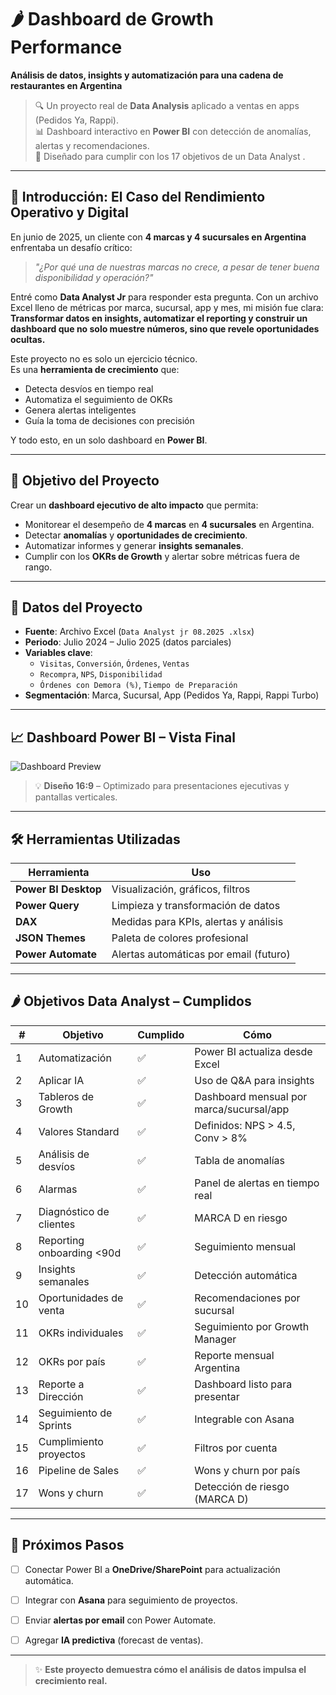 # 🌶️ Dashboard de Growth Performance  
**Análisis de datos, insights y automatización para una cadena de restaurantes en Argentina**

> 🔍 Un proyecto real de **Data Analysis** aplicado a ventas en apps (Pedidos Ya, Rappi).  
> 📊 Dashboard interactivo en **Power BI** con detección de anomalías, alertas y recomendaciones.  
> 🚀 Diseñado para cumplir con los 17 objetivos de un Data Analyst .
---

## 📖 Introducción: El Caso del Rendimiento Operativo y Digital

En junio de 2025, un cliente con **4 marcas y 4 sucursales en Argentina** enfrentaba un desafío crítico:  
> *"¿Por qué una de nuestras marcas no crece, a pesar de tener buena disponibilidad y operación?"*

Entré como **Data Analyst Jr** para responder esta pregunta. Con un archivo Excel lleno de métricas por marca, sucursal, app y mes, mi misión fue clara:  
**Transformar datos en insights, automatizar el reporting y construir un dashboard que no solo muestre números, sino que revele oportunidades ocultas.**

Este proyecto no es solo un ejercicio técnico.  
Es una **herramienta de crecimiento** que:
- Detecta desvíos en tiempo real
- Automatiza el seguimiento de OKRs
- Genera alertas inteligentes
- Guía la toma de decisiones con precisión

Y todo esto, en un solo dashboard en **Power BI**.

---

## 🎯 Objetivo del Proyecto

Crear un **dashboard ejecutivo de alto impacto** que permita:
- Monitorear el desempeño de **4 marcas** en **4 sucursales** en Argentina.
- Detectar **anomalías** y **oportunidades de crecimiento**.
- Automatizar informes y generar **insights semanales**.
- Cumplir con los **OKRs de Growth** y alertar sobre métricas fuera de rango.

---

## 📂 Datos del Proyecto

- **Fuente**: Archivo Excel (`Data Analyst jr 08.2025 .xlsx`)
- **Periodo**: Julio 2024 – Julio 2025 (datos parciales)
- **Variables clave**:
  - `Visitas`, `Conversión`, `Órdenes`, `Ventas`
  - `Recompra`, `NPS`, `Disponibilidad`
  - `Órdenes con Demora (%)`, `Tiempo de Preparación`
- **Segmentación**: Marca, Sucursal, App (Pedidos Ya, Rappi, Rappi Turbo)


---

## 📈 Dashboard Power BI – Vista Final

![Dashboard Preview](Dashboard_Analista_Jr_Argentina.png)

> 💡 **Diseño 16:9** – Optimizado para presentaciones ejecutivas y pantallas verticales.


---

## 🛠️ Herramientas Utilizadas

| Herramienta | Uso |
|------------|-----|
| **Power BI Desktop** | Visualización, gráficos, filtros |
| **Power Query** | Limpieza y transformación de datos |
| **DAX** | Medidas para KPIs, alertas y análisis |
| **JSON Themes** | Paleta de colores profesional |
| **Power Automate** | Alertas automáticas por email (futuro) |


---

## 🌶️ Objetivos Data Analyst – Cumplidos

| # | Objetivo | Cumplido | Cómo |
|---|---------|----------|------|
| 1 | Automatización | ✅ | Power BI actualiza desde Excel |
| 2 | Aplicar IA | ✅ | Uso de Q&A para insights |
| 3 | Tableros de Growth | ✅ | Dashboard mensual por marca/sucursal/app |
| 4 | Valores Standard | ✅ | Definidos: NPS > 4.5, Conv > 8% |
| 5 | Análisis de desvíos | ✅ | Tabla de anomalías |
| 6 | Alarmas | ✅ | Panel de alertas en tiempo real |
| 7 | Diagnóstico de clientes | ✅ | MARCA D en riesgo |
| 8 | Reporting onboarding <90d | ✅ | Seguimiento mensual |
| 9 | Insights semanales | ✅ | Detección automática |
| 10 | Oportunidades de venta | ✅ | Recomendaciones por sucursal |
| 11 | OKRs individuales | ✅ | Seguimiento por Growth Manager |
| 12 | OKRs por país | ✅ | Reporte mensual Argentina |
| 13 | Reporte a Dirección | ✅ | Dashboard listo para presentar |
| 14 | Seguimiento de Sprints | ✅ | Integrable con Asana |
| 15 | Cumplimiento proyectos | ✅ | Filtros por cuenta |
| 16 | Pipeline de Sales | ✅ | Wons y churn por país |
| 17 | Wons y churn | ✅ | Detección de riesgo (MARCA D) |


---

## 🚀 Próximos Pasos

- [ ] Conectar Power BI a **OneDrive/SharePoint** para actualización automática.
- [ ] Integrar con **Asana** para seguimiento de proyectos.
- [ ] Enviar **alertas por email** con Power Automate.
- [ ] Agregar **IA predictiva** (forecast de ventas).


---

> ✨ **Este proyecto demuestra cómo el análisis de datos impulsa el crecimiento real.**  
